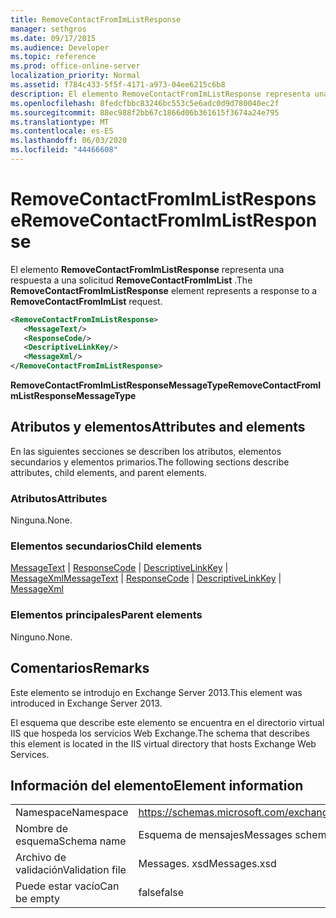 ```yaml
---
title: RemoveContactFromImListResponse
manager: sethgros
ms.date: 09/17/2015
ms.audience: Developer
ms.topic: reference
ms.prod: office-online-server
localization_priority: Normal
ms.assetid: f784c433-5f5f-4171-a973-04ee6215c6b8
description: El elemento RemoveContactFromImListResponse representa una respuesta a una solicitud RemoveContactFromImList.
ms.openlocfilehash: 8fedcfbbc83246bc553c5e6adc0d9d780040ec2f
ms.sourcegitcommit: 88ec988f2bb67c1866d06b361615f3674a24e795
ms.translationtype: MT
ms.contentlocale: es-ES
ms.lasthandoff: 06/03/2020
ms.locfileid: "44466608"
---
```

# <a name="removecontactfromimlistresponse"></a><span data-ttu-id="5ea06-103">RemoveContactFromImListResponse</span><span class="sxs-lookup"><span data-stu-id="5ea06-103">RemoveContactFromImListResponse</span></span>

<span data-ttu-id="5ea06-104">El elemento **RemoveContactFromImListResponse** representa una respuesta a una solicitud **RemoveContactFromImList** .</span><span class="sxs-lookup"><span data-stu-id="5ea06-104">The **RemoveContactFromImListResponse** element represents a response to a **RemoveContactFromImList** request.</span></span> 
  
```XML
<RemoveContactFromImListResponse>
   <MessageText/>
   <ResponseCode/>
   <DescriptiveLinkKey/>
   <MessageXml/>
</RemoveContactFromImListResponse>
```

 <span data-ttu-id="5ea06-105">**RemoveContactFromImListResponseMessageType**</span><span class="sxs-lookup"><span data-stu-id="5ea06-105">**RemoveContactFromImListResponseMessageType**</span></span>
## <a name="attributes-and-elements"></a><span data-ttu-id="5ea06-106">Atributos y elementos</span><span class="sxs-lookup"><span data-stu-id="5ea06-106">Attributes and elements</span></span>

<span data-ttu-id="5ea06-107">En las siguientes secciones se describen los atributos, elementos secundarios y elementos primarios.</span><span class="sxs-lookup"><span data-stu-id="5ea06-107">The following sections describe attributes, child elements, and parent elements.</span></span>
  
### <a name="attributes"></a><span data-ttu-id="5ea06-108">Atributos</span><span class="sxs-lookup"><span data-stu-id="5ea06-108">Attributes</span></span>

<span data-ttu-id="5ea06-109">Ninguna.</span><span class="sxs-lookup"><span data-stu-id="5ea06-109">None.</span></span>
  
### <a name="child-elements"></a><span data-ttu-id="5ea06-110">Elementos secundarios</span><span class="sxs-lookup"><span data-stu-id="5ea06-110">Child elements</span></span>

<span data-ttu-id="5ea06-111">[MessageText](messagetext.md)  |  [ResponseCode](responsecode.md)  |  [DescriptiveLinkKey](descriptivelinkkey.md)  |  [MessageXml](messagexml.md)</span><span class="sxs-lookup"><span data-stu-id="5ea06-111">[MessageText](messagetext.md) | [ResponseCode](responsecode.md) | [DescriptiveLinkKey](descriptivelinkkey.md) | [MessageXml](messagexml.md)</span></span>
  
### <a name="parent-elements"></a><span data-ttu-id="5ea06-112">Elementos principales</span><span class="sxs-lookup"><span data-stu-id="5ea06-112">Parent elements</span></span>

<span data-ttu-id="5ea06-113">Ninguno.</span><span class="sxs-lookup"><span data-stu-id="5ea06-113">None.</span></span>
  
## <a name="remarks"></a><span data-ttu-id="5ea06-114">Comentarios</span><span class="sxs-lookup"><span data-stu-id="5ea06-114">Remarks</span></span>

<span data-ttu-id="5ea06-115">Este elemento se introdujo en Exchange Server 2013.</span><span class="sxs-lookup"><span data-stu-id="5ea06-115">This element was introduced in Exchange Server 2013.</span></span>
  
<span data-ttu-id="5ea06-116">El esquema que describe este elemento se encuentra en el directorio virtual IIS que hospeda los servicios Web Exchange.</span><span class="sxs-lookup"><span data-stu-id="5ea06-116">The schema that describes this element is located in the IIS virtual directory that hosts Exchange Web Services.</span></span>
  
## <a name="element-information"></a><span data-ttu-id="5ea06-117">Información del elemento</span><span class="sxs-lookup"><span data-stu-id="5ea06-117">Element information</span></span>

|||
|:-----|:-----|
|<span data-ttu-id="5ea06-118">Namespace</span><span class="sxs-lookup"><span data-stu-id="5ea06-118">Namespace</span></span>  <br/> |https://schemas.microsoft.com/exchange/services/2006/messages  <br/> |
|<span data-ttu-id="5ea06-119">Nombre de esquema</span><span class="sxs-lookup"><span data-stu-id="5ea06-119">Schema name</span></span>  <br/> |<span data-ttu-id="5ea06-120">Esquema de mensajes</span><span class="sxs-lookup"><span data-stu-id="5ea06-120">Messages schema</span></span>  <br/> |
|<span data-ttu-id="5ea06-121">Archivo de validación</span><span class="sxs-lookup"><span data-stu-id="5ea06-121">Validation file</span></span>  <br/> |<span data-ttu-id="5ea06-122">Messages. xsd</span><span class="sxs-lookup"><span data-stu-id="5ea06-122">Messages.xsd</span></span>  <br/> |
|<span data-ttu-id="5ea06-123">Puede estar vacío</span><span class="sxs-lookup"><span data-stu-id="5ea06-123">Can be empty</span></span>  <br/> |<span data-ttu-id="5ea06-124">false</span><span class="sxs-lookup"><span data-stu-id="5ea06-124">false</span></span>  <br/> |
   

